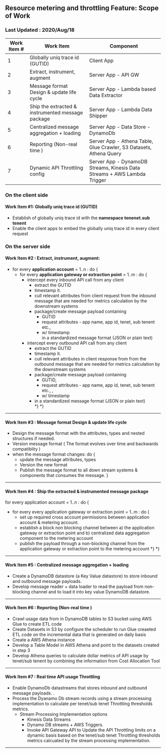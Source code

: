 ## Resource metering and throttling Feature: Scope of Work

### Last Updated : 2020/Aug/18

Work Item # | Work Item  | Component
------------ | -------------|-------------
1| Globally uniq trace id (GUTID) | Client App
2| Extract, instrument, augment | Server App - API GW
3| Message format Design & update life cycle  | Server App - Lambda based Data Extractor
4| Ship the extracted & instrumented message package  | Server App - Lambda Data Shipper
5| Centralized message aggregation   + loading | Server App - Data Store - DynamoDb
6| Reporting (Non-real time )  | Server App - Athena Table, Glue Crawler, S3 Datasets, Athena Query 
7| Dynamic API Throttling config  | Server App - DynamoDB Streams, Kinesis Data Streams + AWS Lambda Trigger



### On the client side 
#### Work Item #1: Globally uniq trace id (GUTID)
 - Establish of globally uniq trace id  with the **namespace tenenet.sub tenent**
 - Enable the client apps to embed the globally uniq trace id  in every client request

### On the server side 

#### Work Item #2 :  Extract, instrument, augment:
- for every __application account__ = 1..n  : do {
    - for every __application gateway or extraction point__ = 1..m  : do {
        - intercept every inbound API call from any client
          - extract the GUTID
          - timestamp it. 
          - cull relevant attributes from client request from the inbound message that are needed for metrics calculation by the downstream systems
          - package/create message payload containing 
            - GUTID
            - request attributes - app name, app id, tenet, sub tenent etc.,  
            - w/ timestamp  
          in a standardized message format (JSON or plain text)
       - intercept every outbound API call from any client
           - extract the GUTID 
            - timestamp it. 
            - cull relevant attributes in client response from from the outbound message that are needed for metrics calculation by the downstream systems
            - package/create message payload containing 
              - GUTID, 
              - request attributes - app name, app id, tenet, sub tenent etc., , 
              - w/ timestamp 
            - in a standardized message format (JSON or plain text)    
  \*}
\*}
  
___
#### Work Item #3 :  Message format Design & update life cycle 
- Design the message format with the attributes, types and nested structures if needed.
- Version message format ( The format evolves over time  and backwards compatiblity )
- when the message format changes: do  {
  - update the message attributes, types 
  - Version the new format
  - Publish the message format to all down stream systems & components that consumes the message.
}            
___
#### Work Item #4 : Ship the extracted & instrumented message package 
for every application account = 1..n : do  {
  - for every every application gateway or extraction point = 1..m : do {
    - set up required cross account permissions between application account & metering account. 
    - establish a block non blocking channel between a) the application gateway or extraction point and b) centralized data aggregation component to the metering account
    - publish the payload through a non-blocking channel from the application gateway or extraction point to the metering account 
  \*}
\*}
___
#### Work Item #5 :  Centralized message aggregation   + loading      
- Create a DynamoDB datastore (a Key Value datastore)  to store inbound and outbound message payloads. 
- Develop message reader + data loader to read the payload from non-blocking channel and to load it into key value DynamoDB datastore. 
___
#### Work Item #6 : Reporting (Non-real time ) 
- Crawl usage data from in DynamoDB tables to S3 bucket using AWS Glue to create ETL code 
- Create Datasets in S3 by configure the scheduler to run Glue creaeted ETL code on the incremental data that is generated on daily basis
- Create a AWS Athena instance 
- Develop a Table Model in AWS Athena and point to the datasets created in step 3 
- Develop Athena queries to calculate dollar metrics of API usage by tenet/sub tenent by combining the information from Cost Allocation Tool
___        
#### Work Item #7 : Real time API usage Throttling
- Enable DynamoDb datastreams that stores inbound and outbound message payloads. . 
- Process the Dyanamo Db stream records using a stream processing implementation to calculate per tenet/sub tenet Throttling thresholds metrics.
  - Stream Processing Implementation options
    - Kinesis Data Streams 
    - Dynamo DB streams + AWS Triggers.
    - Invoke API Gateway API to Update the API Throttling limits on a dynamic basis based on the tenet/sub tenet Throttling thresholds metrics calcuated by the stream processing implementation.
___
